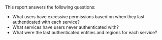 This report answers the following questions:

- What users have excessive permissions based on when they last authenticated with each service?
- What services have users never authenticated with?
- What were the last authenticated entities and regions for each service?

